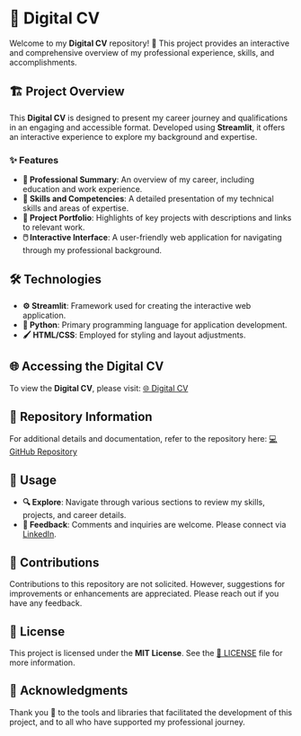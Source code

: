 
# 📄 **Digital CV**

Welcome to my **Digital CV** repository! 🎉 This project provides an interactive and comprehensive overview of my professional experience, skills, and accomplishments.

## 🏗️ **Project Overview**

This **Digital CV** is designed to present my career journey and qualifications in an engaging and accessible format. Developed using **Streamlit**, it offers an interactive experience to explore my background and expertise.

### ✨ **Features**

- **📝 Professional Summary**: An overview of my career, including education and work experience.
- **💼 Skills and Competencies**: A detailed presentation of my technical skills and areas of expertise.
- **📁 Project Portfolio**: Highlights of key projects with descriptions and links to relevant work.
- **🖱️ Interactive Interface**: A user-friendly web application for navigating through my professional background.

## 🛠️ **Technologies**

- **⚙️ Streamlit**: Framework used for creating the interactive web application.
- **🐍 Python**: Primary programming language for application development.
- **🖌️ HTML/CSS**: Employed for styling and layout adjustments.

## 🌐 **Accessing the Digital CV**

To view the **Digital CV**, please visit: [🌐 Digital CV](https://youssef-ahmed-cv.streamlit.app/)

## 📂 **Repository Information**

For additional details and documentation, refer to the repository here: [💻 GitHub Repository](https://github.com/youssefa7med/About)

## 🚀 **Usage**

- **🔍 Explore**: Navigate through various sections to review my skills, projects, and career details.
- **💬 Feedback**: Comments and inquiries are welcome. Please connect via [LinkedIn](https://www.linkedin.com/in/youssef-ahmed-/).

## 🙌 **Contributions**

Contributions to this repository are not solicited. However, suggestions for improvements or enhancements are appreciated. Please reach out if you have any feedback.

## 📜 **License**

This project is licensed under the **MIT License**. See the [📜 LICENSE](LICENSE) file for more information.

## 🎉 **Acknowledgments**

Thank you 🙏 to the tools and libraries that facilitated the development of this project, and to all who have supported my professional journey.
